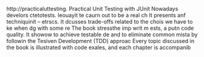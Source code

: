 
http://practicaluttesting.
Practical Unit Testing with JUnit 
Nowadays develors ctetotests. leouayit te caurn out to be a real ch
It presents anf techniquinit  – etrscs. It dcusses trade-offs related to the chois we have to ke when dg with some re
The book stressthe imp writ m ests, a putn code quality. It showow to achieve testable de and to eliminate common mista by followin the Tesiven Development (TDD) approac Every topic discussed in the book is illustrated with code exales, and each chapter is accompanib













